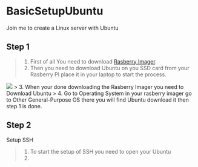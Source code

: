 # BasicSetupUbuntu
Join me to create a Linux server with Ubuntu

## Step 1 
> 1. First of all You need to download [Rasberry Imager](https://www.raspberrypi.com/software/).
> 2. Then you need to download Ubuntu on you SSD card from your Rasberry PI place it in your laptop to start the process. 
<img src="https://i.imgur.com/YhBR0cL.png">
> 3. When your done downloading the Rasberry Imager you need to Download Ubuntu
> 4. Go to Operating System in your rasberry imager go to Other General-Purpose OS there you will find Ubuntu download it then step 1 is done. 


## Step 2
Setup SSH 

> 1. To start the setup of SSH you need to open your Ubuntu 
> 2. 